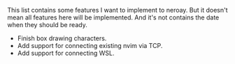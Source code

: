 This list contains some features I want to implement to neroay.
But it doesn't mean all features here will be implemented.
And it's not contains the date when they should be ready.

- Finish box drawing characters.
- Add support for connecting existing nvim via TCP.
- Add support for connecting WSL.
